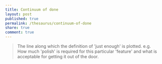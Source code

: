 ```yaml
---
title: Continuum of done
layout: post
published: true
permalink: /thesaurus/continuum-of-done
share: true
comment: true
---
```

> The line along which the definition of 'just enough' is plotted. 
e.g. How much 'polish' is required for this particular 'feature' and what is acceptable for getting it out of the door.